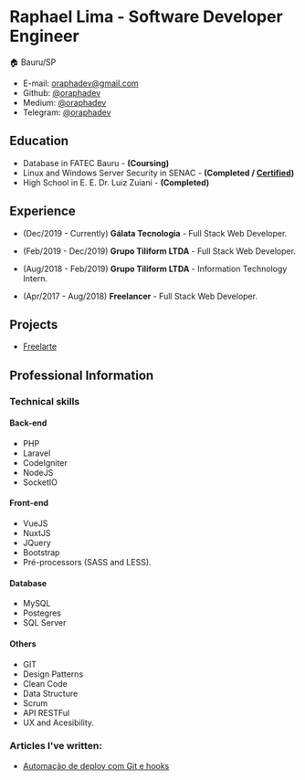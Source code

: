 # Raphael Lima - Software Developer Engineer

:house: Bauru/SP

- E-mail: oraphadev@gmail.com
- Github: [@oraphadev](https://github.com/oraphadev)
- Medium: [@oraphadev](https://medium.com/@oraphadev)
- Telegram: [@oraphadev](https://t.me/oraphadev)

## Education

- Database in FATEC Bauru - __(Coursing)__
- Linux and Windows Server Security in SENAC - __(Completed / [Certified](certificates/SENAC.pdf))__
- High School in E. E. Dr. Luiz Zuiani - __(Completed)__

## Experience

* (Dec/2019 -  Currently)
**Gálata Tecnologia** - Full Stack Web Developer.

* (Feb/2019 -  Dec/2019)
**Grupo Tiliform LTDA** - Full Stack Web Developer.

* (Aug/2018 -  Feb/2019)
**Grupo Tiliform LTDA** - Information Technology Intern.

* (Apr/2017 -  Aug/2018)
**Freelancer** - Full Stack Web Developer.

## Projects

- [Freelarte](https://www.freelarte.com.br)

## Professional Information

### Technical skills

#### Back-end
* PHP
* Laravel
* CodeIgniter
* NodeJS
* SocketIO

#### Front-end
* VueJS
* NuxtJS
* JQuery
* Bootstrap
* Pré-processors (SASS and LESS).

#### Database
* MySQL
* Postegres
* SQL Server

#### Others
* GIT
* Design Patterns
* Clean Code
* Data Structure
* Scrum
* API RESTFul
* UX and Acesibility.

### Articles I've written:
* [Automação de deploy com Git e hooks](https://medium.com/@oraphadev/automa%C3%A7%C3%A3o-de-deploy-com-git-e-hooks-8a847e58d7f3)